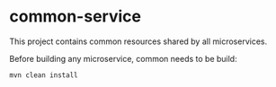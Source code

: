 # common-service

This project contains common resources shared by all microservices.

Before building any microservice, common needs to be build:
```shell script
mvn clean install
```